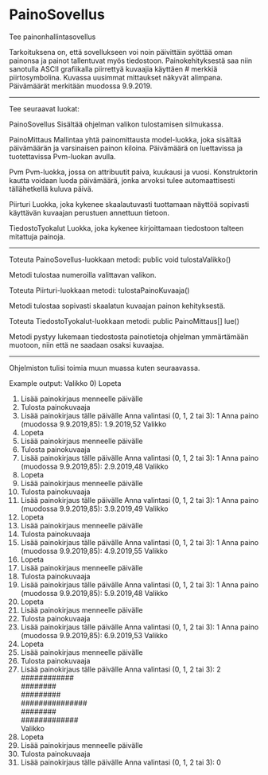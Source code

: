 # PainoSovellus

Tee painonhallintasovellus

Tarkoituksena on, että sovellukseen voi noin päivittäin syöttää oman painonsa ja painot tallentuvat myös tiedostoon. Painokehityksestä saa niin sanotulla ASCII grafiikalla piirrettyä kuvaajia käyttäen # merkkiä piirtosymbolina. Kuvassa uusimmat mittaukset näkyvät alimpana. Päivämäärät merkitään muodossa 9.9.2019.

*************

Tee seuraavat luokat:

PainoSovellus
Sisältää ohjelman valikon tulostamisen silmukassa.

PainoMittaus
Mallintaa yhtä painomittausta model-luokka, joka sisältää päivämäärän ja varsinaisen painon kiloina. Päivämäärä on luettavissa ja tuotettavissa Pvm-luokan avulla.

Pvm
Pvm-luokka, jossa on attribuutit paiva, kuukausi ja vuosi. Konstruktorin kautta voidaan luoda päivämäärä, jonka arvoksi tulee automaattisesti tällähetkellä kuluva päivä.

Piirturi
Luokka, joka kykenee skaalautuvasti tuottamaan näyttöä sopivasti käyttävän kuvaajan perustuen annettuun tietoon.

TiedostoTyokalut
Luokka, joka kykenee kirjoittamaan tiedostoon talteen mitattuja painoja.

**************

Toteuta PainoSovellus-luokkaan metodi:
public void tulostaValikko()

Metodi tulostaa numeroilla valittavan valikon.

Toteuta Piirturi-luokkaan metodi:
tulostaPainoKuvaaja()

Metodi tulostaa sopivasti skaalatun kuvaajan painon kehityksestä.

Toteuta TiedostoTyokalut-luokkaan metodi:
public PainoMittaus[] lue()

Metodi pystyy lukemaan tiedostosta painotietoja ohjelman ymmärtämään muotoon, niin että ne saadaan osaksi kuvaajaa.


*************

Ohjelmiston tulisi toimia muun muassa kuten seuraavassa.


Example output:
Valikko
0) Lopeta
1) Lisää painokirjaus menneelle päivälle
2) Tulosta painokuvaaja
3) Lisää painokirjaus tälle päivälle
Anna valintasi (0, 1, 2 tai 3):
1
Anna paino (muodossa 9.9.2019,85): 
1.9.2019,52
Valikko
0) Lopeta
1) Lisää painokirjaus menneelle päivälle
2) Tulosta painokuvaaja
3) Lisää painokirjaus tälle päivälle
Anna valintasi (0, 1, 2 tai 3):
1
Anna paino (muodossa 9.9.2019,85): 
2.9.2019,48
Valikko
0) Lopeta
1) Lisää painokirjaus menneelle päivälle
2) Tulosta painokuvaaja
3) Lisää painokirjaus tälle päivälle
Anna valintasi (0, 1, 2 tai 3):
1
Anna paino (muodossa 9.9.2019,85): 
3.9.2019,49
Valikko
0) Lopeta
1) Lisää painokirjaus menneelle päivälle
2) Tulosta painokuvaaja
3) Lisää painokirjaus tälle päivälle
Anna valintasi (0, 1, 2 tai 3):
1
Anna paino (muodossa 9.9.2019,85): 
4.9.2019,55
Valikko
0) Lopeta
1) Lisää painokirjaus menneelle päivälle
2) Tulosta painokuvaaja
3) Lisää painokirjaus tälle päivälle
Anna valintasi (0, 1, 2 tai 3):
1
Anna paino (muodossa 9.9.2019,85): 
5.9.2019,48
Valikko
0) Lopeta
1) Lisää painokirjaus menneelle päivälle
2) Tulosta painokuvaaja
3) Lisää painokirjaus tälle päivälle
Anna valintasi (0, 1, 2 tai 3):
1
Anna paino (muodossa 9.9.2019,85): 
6.9.2019,53
Valikko
0) Lopeta
1) Lisää painokirjaus menneelle päivälle
2) Tulosta painokuvaaja
3) Lisää painokirjaus tälle päivälle
Anna valintasi (0, 1, 2 tai 3):
2
############                                     
########                                         
#########                                        
###############                                  
########                                         
#############                                    
Valikko
0) Lopeta
1) Lisää painokirjaus menneelle päivälle
2) Tulosta painokuvaaja
3) Lisää painokirjaus tälle päivälle
Anna valintasi (0, 1, 2 tai 3):
0
